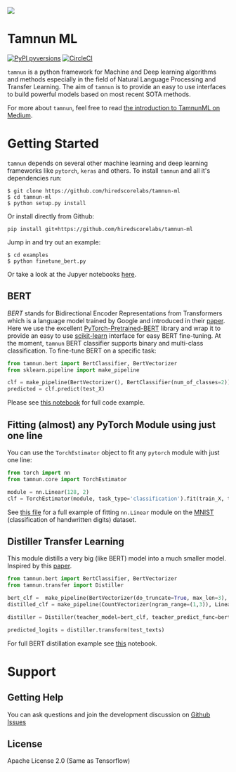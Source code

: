 ![](media/cover.png)

# Tamnun ML

[![PyPI pyversions](https://img.shields.io/badge/python-3.6%20%7C%203.7-blue)](https://img.shields.io/badge/python-3.6%20%7C%203.7-blue)
[![CircleCI](https://circleci.com/gh/hiredscorelabs/tamnun-ml.svg?style=svg)](https://circleci.com/gh/hiredscorelabs/tamnun-ml)

`tamnun` is a python framework for Machine and Deep learning algorithms and methods especially in the field of Natural Language Processing and Transfer Learning. The aim of `tamnun` is to provide an easy to use interfaces to build powerful models based on most recent SOTA methods.

For more about `tamnun`, feel free to read [the introduction to TamnunML on Medium](https://medium.com/hiredscore-engineering/introducing-octoml-73bd527491b1).

# Getting Started

`tamnun` depends on several other machine learning and deep learning frameworks like `pytorch`, `keras` and others. To install `tamnun` and all it's dependencies run:

```
$ git clone https://github.com/hiredscorelabs/tamnun-ml
$ cd tamnun-ml
$ python setup.py install
```

Or install directly from Github:

```
pip install git+https://github.com/hiredscorelabs/tamnun-ml
```

Jump in and try out an example:

```
$ cd examples
$ python finetune_bert.py
```

Or take a look at the Jupyer notebooks [here](notebooks).

## BERT

*BERT* stands for Bidirectional Encoder Representations from Transformers which is a language model trained by Google and introduced in their [paper](https://arxiv.org/abs/1810.04805).
Here we use the excellent [PyTorch-Pretrained-BERT](https://pypi.org/project/pytorch-pretrained-bert/) library and wrap it to provide an easy to use [scikit-learn](https://scikit-learn.org/) interface for easy BERT fine-tuning. At the moment, `tamnun` BERT classifier supports binary and multi-class classification. To fine-tune BERT on a specific task:

```python
from tamnun.bert import BertClassifier, BertVectorizer
from sklearn.pipeline import make_pipeline

clf = make_pipeline(BertVectorizer(), BertClassifier(num_of_classes=2)).fit(train_X, train_y)
predicted = clf.predict(test_X)
```

Please see [this notebook](https://github.com/hiredscorelabs/tamnun-ml/blob/master/notebooks/finetune_bert.ipynb) for full code example.

## Fitting (almost) any PyTorch Module using just one line
You can use the `TorchEstimator` object to fit any `pytorch` module with just one line:
```python
from torch import nn
from tamnun.core import TorchEstimator

module = nn.Linear(128, 2)
clf = TorchEstimator(module, task_type='classification').fit(train_X, train_y)
```

See [this file](https://github.com/hiredscorelabs/tamnun-ml/blob/master/examples/linear_mnist.py) for a full example of fitting `nn.Linear` module on the [MNIST](http://yann.lecun.com/exdb/mnist/) (classification of handwritten digits) dataset. 

## Distiller Transfer Learning

This module distills a very big (like BERT) model into a much smaller model. Inspired by this [paper](https://arxiv.org/abs/1503.02531).

```python
from tamnun.bert import BertClassifier, BertVectorizer
from tamnun.transfer import Distiller

bert_clf =  make_pipeline(BertVectorizer(do_truncate=True, max_len=3), BertClassifier(num_of_classes=2))
distilled_clf = make_pipeline(CountVectorizer(ngram_range=(1,3)), LinearRegression())

distiller = Distiller(teacher_model=bert_clf, teacher_predict_func=bert_clf.decision_function, student_model=distilled_clf).fit(train_texts, train_y, unlabeled_X=unlabeled_texts)

predicted_logits = distiller.transform(test_texts)
```

For full BERT distillation example see [this](https://github.com/hiredscorelabs/tamnun-ml/blob/master/notebooks/distill_bert.ipynb) notebook.



# Support

## Getting Help

You can ask questions and join the development discussion on [Github Issues](https://github.com/hiredscorelabs/tamnun-ml/issues)


## License

Apache License 2.0 (Same as Tensorflow)

